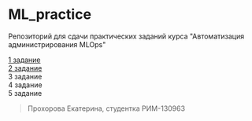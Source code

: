 # ML_practice

Репозиторий для сдачи практических заданий курса "Автоматизация администрирования MLOps"

[1 задание](https://github.com/KateProxa/ML_practice/tree/main/Task1)\
[2 задание](https://github.com/KateProxa/ML_practice/tree/main/Task2)\
3 задание\
4 задание\
5 задание

> Прохорова Екатерина, студентка РИМ-130963
